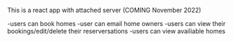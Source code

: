 This is a react app with attached server
(COMING November 2022)

-users can book homes
-user can email home owners
-users can view their bookings/edit/delete their reserversations
-users can view availiable homes
